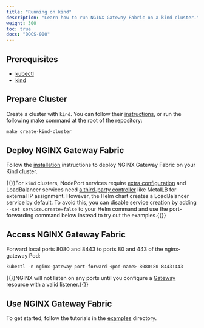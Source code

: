 ```yaml
---
title: "Running on kind"
description: "Learn how to run NGINX Gateway Fabric on a kind cluster."
weight: 300
toc: true
docs: "DOCS-000"
---
```


## Prerequisites

- [kubectl](https://kubernetes.io/docs/tasks/tools/)
- [kind](https://kind.sigs.k8s.io/)

## Prepare Cluster

Create a cluster with `kind`. You can follow
their [instructions](https://kind.sigs.k8s.io/docs/user/quick-start/#creating-a-cluster), or run the following make
command at the root of the repository:

```makefile
make create-kind-cluster
```

## Deploy NGINX Gateway Fabric

Follow the [installation](./how-to/installation/installation.md) instructions to deploy NGINX Gateway Fabric on your Kind cluster.

{{<note>}}For `kind` clusters, NodePort services require [extra configuration](https://kind.sigs.k8s.io/docs/user/configuration/#nodeport-with-port-mappings) and LoadBalancer services need [a third-party controller](https://kind.sigs.k8s.io/docs/user/loadbalancer/) like MetalLB for external IP assignment. However, the Helm chart creates a LoadBalancer service by default. To avoid this, you can disable service creation by adding `--set service.create=false` to your Helm command and use the port-forwarding command below instead to try out the examples.{{</note>}}

## Access NGINX Gateway Fabric

Forward local ports 8080 and 8443 to ports 80 and 443 of the nginx-gateway Pod:

```shell
kubectl -n nginx-gateway port-forward <pod-name> 8080:80 8443:443
```

{{<note>}}NGINX will not listen on any ports until you configure a [Gateway](https://gateway-api.sigs.k8s.io/api-types/gateway/#gateway) resource with a valid listener.{{</note>}}


## Use NGINX Gateway Fabric

To get started, follow the tutorials in the [examples](../examples) directory.
